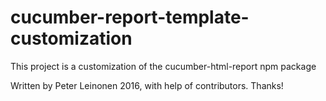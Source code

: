 # cucumber-report-template-customization
This project is a customization of the cucumber-html-report npm package



Written by Peter Leinonen 2016, with help of contributors. Thanks!
